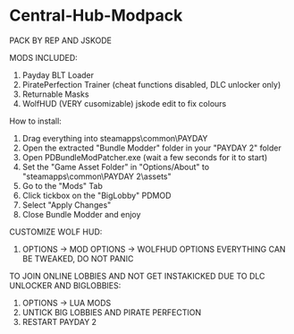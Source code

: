 # Central-Hub-Modpack
PACK BY REP AND JSKODE

MODS INCLUDED:

1. Payday BLT Loader
2. PiratePerfection Trainer (cheat functions disabled, DLC unlocker only)
3. Returnable Masks
4. WolfHUD  (VERY cusomizable) jskode edit to fix colours

How to install:

1. Drag everything into steamapps\common\PAYDAY 
2. Open the extracted "Bundle Modder" folder in your "PAYDAY 2" folder
3. Open PDBundleModPatcher.exe (wait a few seconds for it to start)
4. Set the "Game Asset Folder" in "Options/About" to "steamapps\common\PAYDAY 2\assets"
5. Go to the "Mods" Tab
6. Click tickbox on the "BigLobby" PDMOD
7. Select "Apply Changes"
8. Close Bundle Modder and enjoy

CUSTOMIZE WOLF HUD:

1. OPTIONS -> MOD OPTIONS -> WOLFHUD OPTIONS
EVERYTHING CAN BE TWEAKED, DO NOT PANIC

TO JOIN ONLINE LOBBIES AND NOT GET INSTAKICKED DUE TO DLC UNLOCKER AND BIGLOBBIES:

1. OPTIONS -> LUA MODS
2. UNTICK BIG LOBBIES AND PIRATE PERFECTION
3. RESTART PAYDAY 2

